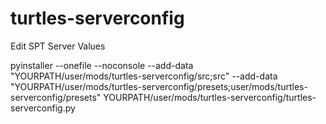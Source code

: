 # turtles-serverconfig
Edit SPT Server Values


pyinstaller --onefile --noconsole --add-data "YOURPATH/user/mods/turtles-serverconfig/src;src" --add-data "YOURPATH/user/mods/turtles-serverconfig/presets;user/mods/turtles-serverconfig/presets" YOURPATH/user/mods/turtles-serverconfig/turtles-serverconfig.py
